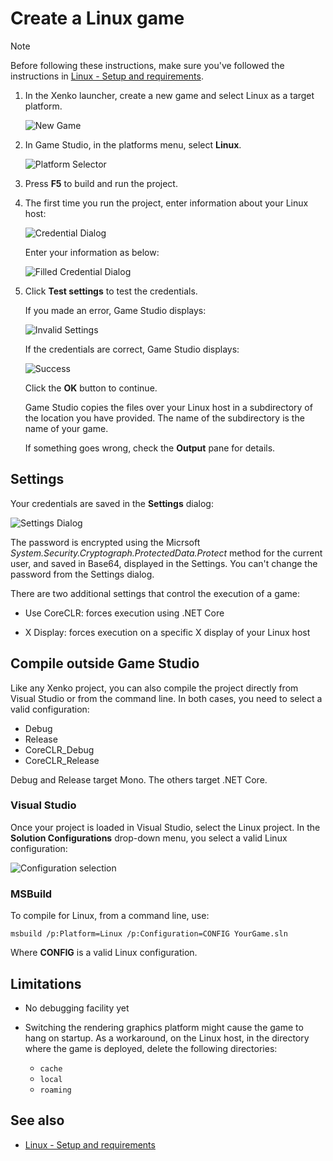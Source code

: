 # Create a Linux game

>[!Note]
>Before following these instructions, make sure you've followed the instructions in [Linux - Setup and requirements](setup-and-requirements.md).

1. In the Xenko launcher, create a new game and select Linux as a target platform.

    ![New Game](media/platform_choice.png)

2. In Game Studio, in the platforms menu, select **Linux**.

    ![Platform Selector](media/platform_selector.png)

3. Press **F5** to build and run the project.

4. The first time you run the project, enter information about your Linux host:

    ![Credential Dialog](media/default_credential_dialog.png)

    Enter your information as below:

    ![Filled Credential Dialog](media/filled_credential_dialog.png)

5. Click **Test settings** to test the credentials. 

    If you made an error, Game Studio displays:

    ![Invalid Settings](media/unreachable_host.png)

    If the credentials are correct, Game Studio displays:

    ![Success](media/successful_login.png)

    Click the **OK** button to continue. 
    
    Game Studio copies the files over your Linux host in a subdirectory of the location you have provided. The name of the subdirectory is the name of your game.

    If something goes wrong, check the **Output** pane for details.

## Settings

Your credentials are saved in the **Settings** dialog:

![Settings Dialog](media/remote_settings.png)

The password is encrypted using the Micrsoft *System.Security.Cryptograph.ProtectedData.Protect* method for the current user, and saved in Base64, displayed in the Settings. You can't change the password from the Settings dialog.

There are two additional settings that control the execution of a game:

* Use CoreCLR: forces execution using .NET Core

* X Display: forces execution on a specific X display of your Linux host

## Compile outside Game Studio

Like any Xenko project, you can also compile the project directly from Visual Studio or from the command line. In both cases, you need to select a valid configuration:

* Debug
* Release
* CoreCLR_Debug
* CoreCLR_Release

Debug and Release target Mono. The others target .NET Core.

### Visual Studio

Once your project is loaded in Visual Studio, select the Linux project. In the **Solution Configurations** drop-down menu, you select a valid Linux configuration:

![Configuration selection](media/vs_configuration_selection.png)

### MSBuild

To compile for Linux, from a command line, use:

```
msbuild /p:Platform=Linux /p:Configuration=CONFIG YourGame.sln
```

Where **CONFIG** is a valid Linux configuration.

## Limitations

* No debugging facility yet

* Switching the rendering graphics platform might cause the game to hang on startup. As a workaround, on the Linux host, in the directory where the game is deployed, delete the following directories: 

    * `cache`
    * `local`
    * `roaming`

## See also

* [Linux - Setup and requirements](setup-and-requirements.md)